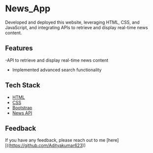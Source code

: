 # News_App


Developed and deployed this website, leveraging HTML, CSS, and JavaScript, and integrating  APIs to retrieve and display real-time news content.




## Features

-API to retrieve and display real-time news content
- Implemented advanced search functionality




## Tech Stack

* [HTML](https://html.com/)
* [CSS](https://www.css3.com/)
* [Bootstrap](https://getbootstrap.com/)
* [News API](https://newsapi.org)




## Feedback

If you have any feedback, please reach out to me [here][((https://github.com/Adityakumar623))
